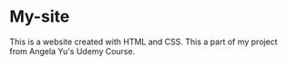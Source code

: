 # My-site
This is a website created with HTML and CSS. This a part of my project from Angela Yu's Udemy Course.
